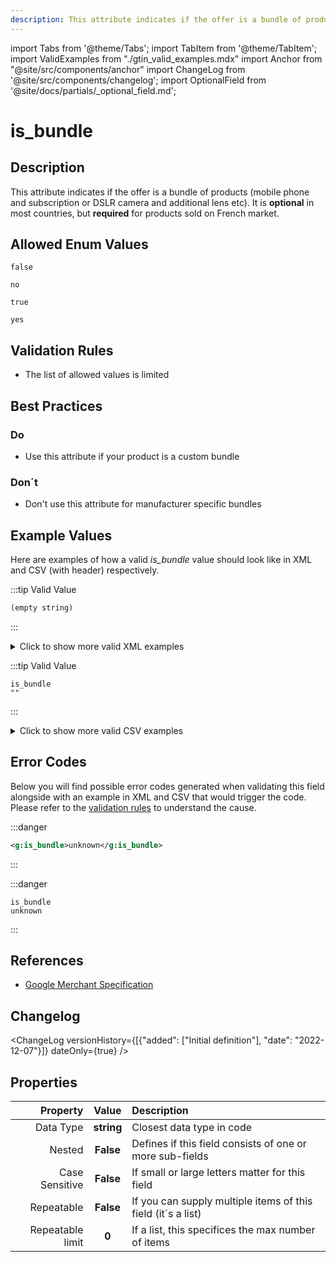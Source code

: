 ```yaml
---
description: This attribute indicates if the offer is a bundle of products (mobile phone and subscription or DSLR camera and additional lens etc). It is **optional** in most countries, but **required** for products sold on French market.
---
```


import Tabs from '@theme/Tabs';
import TabItem from '@theme/TabItem';
import ValidExamples from "./gtin_valid_examples.mdx"
import Anchor from "@site/src/components/anchor"
import ChangeLog from '@site/src/components/changelog';
import OptionalField from '@site/docs/partials/_optional_field.md';

# is_bundle

<OptionalField/>

## Description

This attribute indicates if the offer is a bundle of products (mobile phone and subscription or DSLR camera and additional lens etc). It is **optional** in most countries, but **required** for products sold on French market.



## Allowed Enum Values

```
false
```
```
no
```
```
true
```
```
yes
```


## Validation Rules

- The list of allowed values is limited


## Best Practices


### Do

- Use this attribute if your product is a custom bundle



### Don´t

- Don't use this attribute for manufacturer specific bundles




## Example Values

Here are examples of how a valid *is_bundle* value  should look like in XML and CSV (with header) respectively.

<Tabs>
  <TabItem value="valid_xml" label="XML" default>

:::tip Valid Value

```xml
(empty string)
```

:::

<details>
  <summary>Click to show more valid XML examples</summary>
  <div>

```xml
(empty string)
```

```xml
<g:is_bundle>true</g:is_bundle>
```

```xml
<g:is_bundle>false</g:is_bundle>
```

```xml
<g:is_bundle>yes</g:is_bundle>
```

```xml
<g:is_bundle>no</g:is_bundle>
```

```xml
<g:is_bundle>YES</g:is_bundle>
```

```xml
<g:is_bundle>NO</g:is_bundle>
```

```xml
<g:is_bundle>tRuE</g:is_bundle>
```

```xml
<g:is_bundle>fAlSE</g:is_bundle>
```


  </div>
</details>

 </TabItem>
  <TabItem value="valid_csv" label="CSV">

:::tip Valid Value

```csv
is_bundle
""
```

:::

<details>
  <summary>Click to show more valid CSV examples</summary>
  <div>

```csv
is_bundle
""
```

```csv
is_bundle
true
```

```csv
is_bundle
false
```

```csv
is_bundle
yes
```

```csv
is_bundle
no
```

```csv
is_bundle
YES
```

```csv
is_bundle
NO
```

```csv
is_bundle
tRuE
```

```csv
is_bundle
fAlSE
```


  </div>
</details>

  </TabItem>
</Tabs>

## Error Codes

Below you will find possible error codes generated when validating this field alongside with an example in XML and CSV that would trigger the code. Please refer to the [validation rules](#validation-rules) to understand the cause.

<Tabs>
  <TabItem value="invalid_xml" label="XML" default>

:::danger <Anchor id="validation_invalid_value" title="validation_invalid_value" /> 

```xml
<g:is_bundle>unknown</g:is_bundle>
```

:::


 </TabItem>
  <TabItem value="invalid_csv" label="CSV">

:::danger <Anchor id="validation_invalid_value" title="validation_invalid_value" /> 

```csv
is_bundle
unknown
```

:::


  </TabItem>
</Tabs>

## References
- [Google Merchant Specification](https://support.google.com/merchants/answer/6324449)

## Changelog
<ChangeLog versionHistory={[{"added": ["Initial definition"], "date": "2022-12-07"}]} dateOnly={true} />

## Properties

|     **Property** |         **Value**          | **Description**                                              |
|-----------------:|:--------------------------:|:-------------------------------------------------------------|
|        Data Type |    **string**     | Closest data type in code                                    |
|           Nested |      **False**      | Defines if this field consists of one or more sub-fields     |
|   Case Sensitive |  **False**  | If small or large letters matter for this field              |
|       Repeatable |    **False**    | If you can supply multiple items of this field (it´s a list) |
| Repeatable limit | **0** | If a list, this specifices the max number of items           |